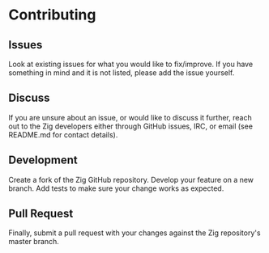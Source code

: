 # Contributing

## Issues
Look at existing issues for what you would like to fix/improve. If you have
something in mind and it is not listed, please add the issue yourself.

## Discuss
If you are unsure about an issue, or would like to discuss it further, reach out
to the Zig developers either through GitHub issues, IRC, or email (see README.md
for contact details).

## Development
Create a fork of the Zig GitHub repository. Develop your feature on a new
branch. Add tests to make sure your change works as expected.

## Pull Request
Finally, submit a pull request with your changes against the Zig repository's
master branch.
